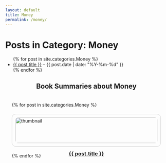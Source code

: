 ```yaml
---
layout: default
title: Money
permalink: /money/
---
```


<h1>Posts in Category: Money</h1>

<ul>
  {% for post in site.categories.Money %}
    <li>
      <a href="{{ post.url }}">{{ post.title }}</a> – {{ post.date | date: "%Y-%m-%d" }}
    </li>
  {% endfor %}
</ul>



<h2 style="text-align: center;">Book Summaries about Money</h2>

<div style="display: grid; grid-template-columns: repeat(auto-fit, minmax(250px, 1fr)); gap: 20px; padding: 20px;">
  {% for post in site.categories.Money %}
    <div style="border: 1px solid #ccc; border-radius: 12px; padding: 10px;">
      <a href="{{ post.url | relative_url }}">
        <img src="{{ post.image }}" alt="thumbnail" style="width: 100%; border-radius: 8px;">
        <h3 style="text-align: center;">{{ post.title }}</h3>
      </a>
    </div>
  {% endfor %}
</div>
